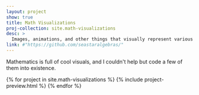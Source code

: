 ```yaml
---
layout: project
show: true
title: Math Visualizations
proj-collection: site.math-visualizations
desc: >
  Images, animations, and other things that visually represent various constructs in math.
link: #"https://github.com/seastaralgebras/"
---
```


Mathematics is full of cool visuals, and I couldn't help but code a few of them into existence.

{% for project in site.math-visualizations %}
  {% include project-preview.html %}
{% endfor %}
